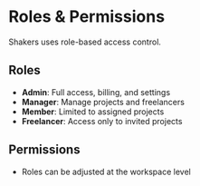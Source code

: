 # Roles & Permissions

Shakers uses role-based access control.

## Roles
- **Admin**: Full access, billing, and settings
- **Manager**: Manage projects and freelancers
- **Member**: Limited to assigned projects
- **Freelancer**: Access only to invited projects

## Permissions
- Roles can be adjusted at the workspace level
